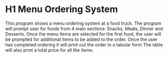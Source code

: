 # H1 Menu Ordering System

This program shows a menu ordering system at a food truck. 
The program will prompt user for foods from 4 main sections: Snacks, Meals, Dinner and Desserts.
Once the menu items are selected for the first food, the user will be prompted for additional items to be added to the order. 
Once the user has completed ordering it will print out the order in a tabular form
The table will also print a total price for all the items.
